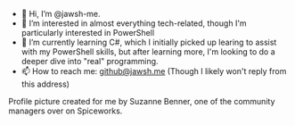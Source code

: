 - 👋 Hi, I’m @jawsh-me.
- 👀 I’m interested in almost everything tech-related, though I'm particularly interested in PowerShell
- 🌱 I’m currently learning C#, which I initially picked up learing to assist with my PowerShell skills, but after learning more, I'm looking to do a deeper dive into "real" programming.
- 📫 How to reach me: github@jawsh.me (Though I likely won't reply from this address)

Profile picture created for me by Suzanne Benner, one of the community managers over on Spiceworks.
